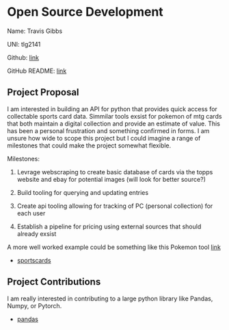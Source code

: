 # Open Source Development

Name: Travis Gibbs

UNI: tlg2141

Github: [link](https://github.com/TravisGibbs)


GitHub README: [link](https://github.com/TravisGibbs/TravisGibbs/blob/main/README.md)


## Project Proposal
I am interested in building an API for python that provides quick access for collectable sports card data. Simmilar tools exsist 
for pokemon of mtg cards that both maintain a digital collection and provide an estimate of value. This has been a personal frustration and something confirmed in forms. I am unsure how wide to scope this project but I could imagine a range of milestones that could make the project somewhat flexible.

Milestones:

1. Levrage webscraping to create basic database of cards via the topps website and ebay for potential images (will look for better source?)

2. Build tooling for querying and updating entries

3. Create api tooling allowing for tracking of PC (personal collection) for each user

4. Establish a pipeline for pricing using external sources that should already exsist


A more well worked example could be something like this Pokemon tool [link](https://pokemontcg.io/)

- [sportscards](./projects/python/sportscards.md)


## Project Contributions
I am really interested in contributing to a large python library like Pandas, Numpy, or Pytorch.

- [pandas](./projects/python/pandas.md)
